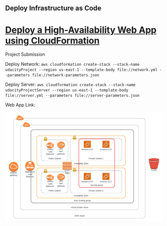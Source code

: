 ## Deploy Infrastructure as Code
# [Deploy a High-Availability Web App using CloudFormation](https://classroom.udacity.com/nanodegrees/nd9991-alg-t2/parts/cd0648/modules/31f7d825-c32d-4384-964b-007c8e732ce3/lessons/126449d6-3425-403d-b1cd-0d567fee635d/concepts/88c2e603-cdd1-4cda-966b-d3f7ea8b4104)

Project Submission

Deploy Network: 
`aws cloudformation create-stack --stack-name udacityProject --region us-east-1 --template-body file://network.yml --parameters file://network-parameters.json`

Deploy Server: 
`aws cloudformation create-stack --stack-name udacityProjectServer --region us-east-1 --template-body file://server.yml --parameters file://server-parameters.json`

Web App Link: 


![Infrastructure Diagram](diagram.png)



